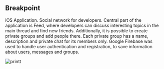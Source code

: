 ## Breakpoint
iOS Application. Social network for developers. Central part of the application is Feed, where developers can discuss interesting topics in the main thread and find new friends. Additionally, it is possible to create private groups and add people there. Each private group has a name, description and private chat for its members only. Google Firebase was used to handle user authentication and registration, to save information about users, messages and groups. 

![printt](https://user-images.githubusercontent.com/22768968/64497507-8666f380-d263-11e9-9b57-49fc5bd16aaf.gif)
